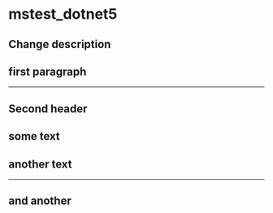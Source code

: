 # mstest_dotnet5

Change description
-------------
first paragraph
---------------------
_______________________
Second header
---------------

some text
---------------
another text
-------------------
-------------------
and another
------------------
